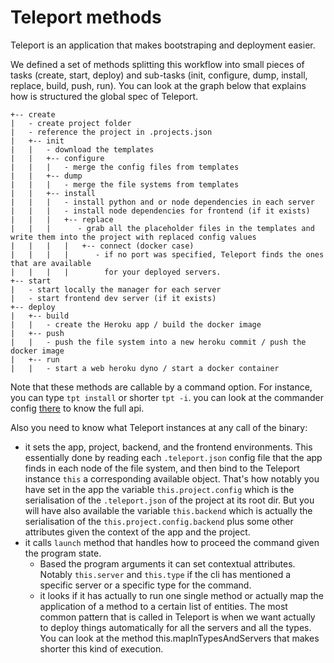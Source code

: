 # Teleport methods

Teleport is an application that makes bootstraping and deployment easier.

We defined a set of methods splitting this workflow into small pieces of tasks (create, start, deploy) and sub-tasks (init, configure, dump, install, replace, build, push, run). You can look at the graph below that explains how is structured the global spec of Teleport.

```
+-- create
|   - create project folder
|   - reference the project in .projects.json
|   +-- init
|   |   - download the templates
|   |   +-- configure
|   |   |   - merge the config files from templates
|   |   +-- dump
|   |   |   - merge the file systems from templates
|   |   +-- install
|   |   |   - install python and or node dependencies in each server
|   |   |   - install node dependencies for frontend (if it exists)
|   |   |   +-- replace
|   |   |      - grab all the placeholder files in the templates and write them into the project with replaced config values
|   |   |   |   +-- connect (docker case)
|   |   |   |      - if no port was specified, Teleport finds the ones that are available
|   |   |   |        for your deployed servers.
+-- start
|   - start locally the manager for each server
|   - start frontend dev server (if it exists)
+-- deploy
|   +-- build
|   |   - create the Heroku app / build the docker image
|   +-- push
|   |   - push the file system into a new heroku commit / push the docker image
|   +-- run
|   |   - start a web heroku dyno / start a docker container
```

Note that these methods are callable by a command option. For instance, you can type `tpt install` or shorter `tpt -i`. you can look at the commander config [there](https://github.com/snipsco/teleport/blob/master/bin/index.js]) to know the full api.

Also you need to know what Teleport instances at any call of the binary:
  - it sets the app, project, backend, and the frontend environments. This essentially done by reading each `.teleport.json` config file that the app finds
  in each node of the file system, and then bind to the Teleport instance `this` a corresponding available object. That's how notably you have set in the app the variable `this.project.config` which is the serialisation of the `.teleport.json` of the project at its root dir. But you will have also available the variable `this.backend` which is actually the serialisation of the `this.project.config.backend` plus some other attributes given the context of the app and the project.
  - it calls `launch` method that handles how to proceed the command given the program state.
    - Based the program arguments it can set contextual attributes. Notably
    `this.server` and `this.type` if the cli has mentioned a specific server or a specific type for the command.
    - it looks if it has actually to run one single method or actually map the application of a method to a certain list of entities. The most common pattern that is called in Teleport is when we want actually to deploy things automatically for all the servers and all the types. You can look at the method
    this.mapInTypesAndServers that makes shorter this kind of execution.

